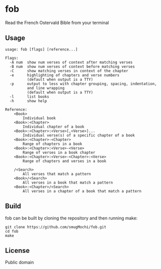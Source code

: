# fob

Read the French Ostervald Bible from your terminal

## Usage

    usage: fob [flags] [reference...]

    Flags:
      -A num  show num verses of context after matching verses
      -B num  show num verses of context before matching verses
      -C      show matching verses in context of the chapter
      -e      highlighting of chapters and verse numbers
              (default when output is a TTY)
      -p      output to less with chapter grouping, spacing, indentation,
              and line wrapping
              (default when output is a TTY)
      -l      list books
      -h      show help

    Reference:
        <Book>
            Individual book
        <Book>:<Chapter>
            Individual chapter of a book
        <Book>:<Chapter>:<Verse>[,<Verse>]...
            Individual verse(s) of a specific chapter of a book
        <Book>:<Chapter>-<Chapter>
            Range of chapters in a book
        <Book>:<Chapter>:<Verse>-<Verse>
            Range of verses in a book chapter
        <Book>:<Chapter>:<Verse>-<Chapter>:<Verse>
            Range of chapters and verses in a book

        /<Search>
            All verses that match a pattern
        <Book>/<Search>
            All verses in a book that match a pattern
        <Book>:<Chapter>/<Search>
            All verses in a chapter of a book that match a pattern

## Build

fob can be built by cloning the repository and then running make:

    git clone https://github.com/smugMochi/fob.git
    cd fob
    make

## License

Public domain
